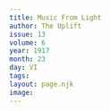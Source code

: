 ```yaml
---
title: Music From Light
author: The Uplift
issue: 13
volume: 6
year: 1917
month: 23
day: VI
tags:
layout: page.njk
image:
---
```


